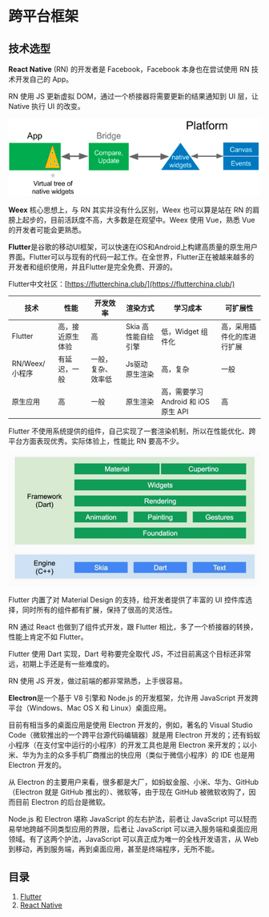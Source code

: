 # 跨平台框架

## 技术选型

**React Native** (RN) 的开发者是 Facebook，Facebook 本身也在尝试使用 RN 技术开发自己的 App。

RN 使用 JS 更新虚拟 DOM，通过一个桥接器将需要更新的结果通知到 UI 层，让 Native 执行 UI 的改变。

![x](./Resource/RN渲染.png)

**Weex** 核心思想上，与 RN 其实并没有什么区别，Weex 也可以算是站在 RN 的肩膀上起步的，目前活跃度不高，大多数是在观望中。Weex 使用 Vue，熟悉 Vue 的开发者可能会更熟悉。

**Flutter**是谷歌的移动UI框架，可以快速在iOS和Android上构建高质量的原生用户界面。Flutter可以与现有的代码一起工作。在全世界，Flutter正在被越来越多的开发者和组织使用，并且Flutter是完全免费、开源的。

Flutter中文社区：[https://flutterchina.club/](https://flutterchina.club/)

技术|性能|开发效率|渲染方式|学习成本|可扩展性
-|-|-|-|-|-
Flutter|高，接近原生体验|高|Skia 高性能自绘引擎|低，Widget 组件化|高，采用插件化的库进行扩展
RN/Weex/小程序|有延迟，一般|一般，复杂、效率低|Js驱动原生渲染|高，复杂|一般
原生应用|高|一般|原生渲染|高，需要学习 Android 和 iOS 原生 API|高

Flutter 不使用系统提供的组件，自己实现了一套渲染机制，所以在性能优化、跨平台方面表现优秀。实际体验上，性能比 RN 要高不少。

![x](./Resource/Flutter渲染机制.png)

Flutter 内置了对 Material Design 的支持，给开发者提供了丰富的 UI 控件库选择，同时所有的组件都有扩展，保持了很高的灵活性。

RN 通过 React 也做到了组件式开发，跟 Flutter 相比，多了一个桥接器的转换，性能上肯定不如 Flutter。

Flutter 使用 Dart 实现，Dart 号称要完全取代 JS，不过目前离这个目标还非常远，初期上手还是有一些难度的。

RN 使用 JS 开发，做过前端的都非常熟悉，上手很容易。

**Electron**是一个基于 V8 引擎和 Node.js 的开发框架，允许用 JavaScript 开发跨平台（Windows、Mac OS X 和 Linux）桌面应用。

目前有相当多的桌面应用是使用 Electron 开发的，例如，著名的 Visual Studio Code（微软推出的一个跨平台源代码编辑器）就是用 Electron 开发的；还有蚂蚁小程序（在支付宝中运行的小程序）的开发工具也是用 Electron 来开发的；以小米、华为为主的众多手机厂商推出的快应用（类似于微信小程序）的 IDE 也是用 Electron 开发的。

从 Electron 的主要用户来看，很多都是大厂，如蚂蚁金服、小米、华为、GitHub（Electron 就是 GitHub 推出的）、微软等，由于现在 GitHub 被微软收购了，因而目前 Electron 的后台是微软。

Node.js 和 Electron 堪称 JavaScript 的左右护法，前者让 JavaScript 可以轻而易举地跨越不同类型应用的界限，后者让 JavaScript 可以进入服务端和桌面应用领域。有了这两个护法，JavaScript 可以真正成为唯一的全栈开发语言，从 Web 到移动，再到服务端，再到桌面应用，甚至是终端程序，无所不能。

## 目录

1. [Flutter](#Flutter)
2. [React Native](#React&nbsp;Native)
